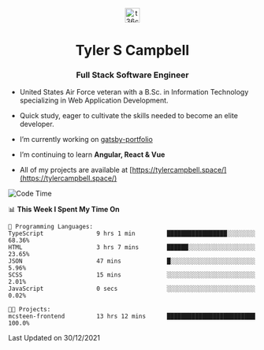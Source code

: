 <p align="center">
<a href="https://www.linkedin.com/in/t36campbell" target="blank"><img align="center" src="https://ik.imagekit.io/t36campbell/Portfolio/linkedin.png.original_m8bbGgPh6.png" alt="t36campbell" height="30" width="30" /></a>
</p>
<h1 align="center">Tyler S Campbell</h1>
<h3 align="center">Full Stack Software Engineer</h3>

* United States Air Force veteran with a B.Sc. in Information Technology specializing in Web Application Development. 

* Quick study, eager to cultivate the skills needed to become an elite developer.

* I’m currently working on [gatsby-portfolio](https://github.com/t36campbell/gatsby-portfolio)

* I’m continuing to learn **Angular, React & Vue**

* All of my projects are available at [https://tylercampbell.space/](https://tylercampbell.space/)

<!--START_SECTION:waka-->
![Code Time](http://img.shields.io/badge/Code%20Time-1%2C309%20hrs%202%20mins-blue)

📊 **This Week I Spent My Time On** 

```text
💬 Programming Languages: 
TypeScript               9 hrs 1 min         █████████████████░░░░░░░░   68.36% 
HTML                     3 hrs 7 mins        ██████░░░░░░░░░░░░░░░░░░░   23.65% 
JSON                     47 mins             █░░░░░░░░░░░░░░░░░░░░░░░░   5.96% 
SCSS                     15 mins             ░░░░░░░░░░░░░░░░░░░░░░░░░   2.01% 
JavaScript               0 secs              ░░░░░░░░░░░░░░░░░░░░░░░░░   0.02%

🐱‍💻 Projects: 
mcsteen-frontend         13 hrs 12 mins      █████████████████████████   100.0%

```


 Last Updated on 30/12/2021
<!--END_SECTION:waka-->
